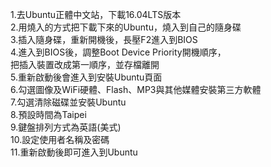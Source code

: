 1.去Ubuntu正體中文站，下載16.04LTS版本<br/>
2.用燒入的方式把下載下來的Ubuntu，燒入到自己的隨身碟<br/>
3.插入隨身碟，重新開機後，長壓F2進入到BIOS<br/>
4.進入到BIOS後，調整Boot Device Priority開機順序，<br/>
把插入裝置改成第一順序，並存檔離開<br/>
5.重新啟動後會進入到安裝Ubuntu頁面<br/>
6.勾選圖像及WiFi硬體、Flash、MP3與其他媒體安裝第三方軟體<br/>
7.勾選清除磁碟並安裝Ubuntu<br/>
8.預設時間為Taipei<br/>
9.鍵盤排列方式為英語(美式)<br/>
10.設定使用者名稱及密碼<br/>
11.重新啟動後即可進入到Ubuntu<br/>